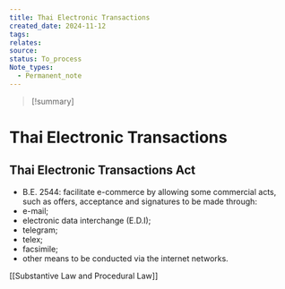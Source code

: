 ```yaml
---
title: Thai Electronic Transactions
created_date: 2024-11-12
tags: 
relates: 
source: 
status: To_process
Note_types:
  - Permanent_note
---
```

> [!summary]
> 

# Thai Electronic Transactions

## Thai Electronic Transactions Act
- B.E. 2544: facilitate e-commerce by allowing some commercial acts, such as offers, acceptance and signatures to be made through:
- e-mail;
- electronic data interchange (E.D.I);
- telegram;
- telex;
- facsimile;
- other means to be conducted via the internet networks.



[[Substantive Law and Procedural Law]]


